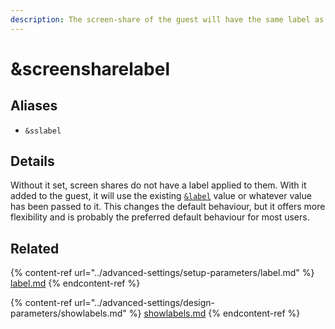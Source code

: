 ```yaml
---
description: The screen-share of the guest will have the same label as the guest
---
```


# \&screensharelabel

## Aliases

* `&sslabel`

## Details

Without it set, screen shares do not have a label applied to them. With it added to the guest, it will use the existing [`&label`](../advanced-settings/setup-parameters/label.md) value or whatever value has been passed to it. This changes the default behaviour, but it offers more flexibility and is probably the preferred default behaviour for most users.

## Related

{% content-ref url="../advanced-settings/setup-parameters/label.md" %}
[label.md](../advanced-settings/setup-parameters/label.md)
{% endcontent-ref %}

{% content-ref url="../advanced-settings/design-parameters/showlabels.md" %}
[showlabels.md](../advanced-settings/design-parameters/showlabels.md)
{% endcontent-ref %}
